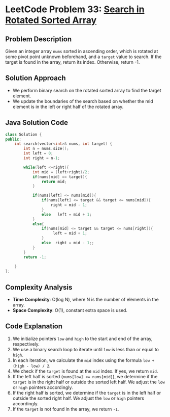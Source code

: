 # LeetCode Problem 33: [Search in Rotated Sorted Array](https://leetcode.com/problems/search-in-rotated-sorted-array/)

## Problem Description
Given an integer array `nums` sorted in ascending order, which is rotated at some pivot point unknown beforehand, and a `target` value to search. If the target is found in the array, return its index. Otherwise, return -1.

## Solution Approach
- We perform binary search on the rotated sorted array to find the target element.
- We update the boundaries of the search based on whether the mid element is in the left or right half of the rotated array.

## Java Solution Code

```cpp
class Solution {
public:
    int search(vector<int>& nums, int target) {
        int n = nums.size();
        int left = 0;
        int right = n-1;

        while(left <=right){
            int mid = (left+right)/2;
            if(nums[mid] == target){
                return mid;
            }

            if(nums[left] <= nums[mid]){
                if(nums[left] <= target && target <= nums[mid]){
                    right = mid - 1;
                }
                else   left = mid + 1;
            }
            else{
                if(nums[mid] <= target && target <= nums[right]){
                     left = mid + 1;
                }
                else  right = mid - 1;;
            }
        }
        return -1;
    
    }
};
```

## Complexity Analysis
- **Time Complexity**: O(log N), where N is the number of elements in the array.
- **Space Complexity**: O(1), constant extra space is used.

## Code Explanation
1. We initialize pointers `low` and `high` to the start and end of the array, respectively.
2. We use a binary search loop to iterate until `low` is less than or equal to `high`.
3. In each iteration, we calculate the `mid` index using the formula `low + (high - low) / 2`.
4. We check if the `target` is found at the `mid` index. If yes, we return `mid`.
5. If the left half is sorted (`nums[low] <= nums[mid]`), we determine if the `target` is in the right half or outside the sorted left half. We adjust the `low` or `high` pointers accordingly.
6. If the right half is sorted, we determine if the `target` is in the left half or outside the sorted right half. We adjust the `low` or `high` pointers accordingly.
7. If the `target` is not found in the array, we return `-1`.
